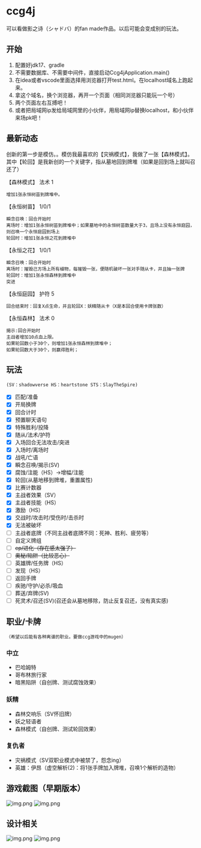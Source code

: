 # ccg4j

可以看做影之诗（シャドバ）的fan made作品。以后可能会变成别的玩法。

## 开始
1. 配置好jdk17、gradle
2. 不需要数据库、不需要中间件，直接启动Ccg4jApplication.main()
3. 在idea或者vscode里面选择用浏览器打开test.html。在localhost域名上跑起来。
4. 拿这个域名，换个浏览器，再开一个页面（相同浏览器只能玩一个号）
5. 两个页面左右互搏吧！
6. 或者把局域网ip发给局域网里的小伙伴，用局域网ip替换localhost，和小伙伴来场pk吧！

## 最新动态
创新的第一步是模仿。。模仿我最喜欢的【灾祸模式】，我做了一张【森林模式】。其中【轮回】是我新创的一个关键字，指从墓地回到牌堆（如果是回到场上就叫召还了）

【森林模式】 法术 1
```
增加1张永恒树苗到牌堆中。
```
【永恒树苗】 1/0/1
```
瞬念召唤：回合开始时
离场时：增加1张永恒树苗到牌堆中；如果墓地中的永恒树苗数量大于3，且场上没有永恒庭园，则召唤一个永恒庭园到场上
轮回时：增加1张永恒之花到牌堆中
```
【永恒之花】 1/0/1
```
瞬念召唤：回合开始时
离场时：摧毁己方场上所有植物，每摧毁一张，便随机破坏一张对手随从卡，并且抽一张牌
轮回时：增加1张永恒森林到牌堆中
突进
```
【永恒庭园】 护符 5
```
回合结束时：回复X点生命，并且轮回X：妖精随从卡（X是本回合使用卡牌张数）
```
【永恒森林】 法术 0
```
揭示:回合开始时
主战者增加10点血上限。
如果轮回数小于30个，则增加1张永恒森林到牌堆中；
如果轮回数大于30个，则赢得胜利；
```

## 玩法
`(SV：shadowverse HS：heartstone STS：SlayTheSpire)`
- [x] 匹配/准备
- [x] 开局换牌
- [x] 回合计时
- [x] 预置聊天语句
- [x] 特殊胜利/投降
- [x] 随从/法术/护符
- [x] 入场回合无法攻击/突进
- [x] 入场时/离场时
- [x] 战吼/亡语
- [x] 瞬念召唤/揭示(SV)
- [x] 腐蚀/注能（HS）->增幅/注能
- [x] 轮回(从墓地移到牌堆，重置属性)
- [x] 比赛计数器
- [x] 主战者效果（SV）
- [x] 主战者技能（HS）
- [x] 激励（HS）
- [x] 交战时/攻击时/受伤时/击杀时
- [x] 无法被破坏
- [ ] 主战者底牌（不同主战者底牌不同：死神、胜利、疲劳等）
- [ ] 自定义牌组
- [ ] ~~ep/进化（存在感太强了）~~
- [ ] ~~奥秘/陷阱（比较恶心）~~
- [ ] 英雄牌/任务牌（HS）
- [ ] 发现（HS）
- [ ] 返回手牌
- [ ] 疾驰/守护/必杀/吸血
- [ ] 葬送/弃牌(SV)
- [ ] 死灵术/召还(SV)(召还会从墓地移除，防止反复召还，没有真实感)

## 职业/卡牌
`（希望以后能有各种离谱的职业。要做ccg游戏中的mugen）`
### 中立
- 巴哈姆特
- 哥布林旅行家
- 暗黑陷阱（自创牌、测试腐蚀效果）

### 妖精
- 森林交响乐（SV怀旧牌）
- 妖之轻语者
- 森林模式（自创牌、测试轮回效果）

### 复仇者
- 灾祸模式（SV双职业模式中被禁了，怨念ing）
- 英雄：伊昂（虚空解析(2)：将1张手牌加入牌堆，召唤1个解析的造物）

## 游戏截图（早期版本）
![img.png](imgs/snapshot1.png)
![img.png](imgs/snapshot2.png)

## 设计相关
![img.png](imgs/uml.png)
![img.png](imgs/apis.png)

